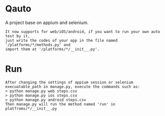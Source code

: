 # Qauto

<p>A project base on appium and selenium.</p>
<pre><code>It now supports for web/iOS/android, if you want to run your own auto test by it, 
just write the codes of your app in the file named '/platforms/*/methods.py' and 
import them at '/platforms/*/__init__.py'.
</code></pre>



# Run
<pre><code>After changing the settings of appium session or selenium 
execuatable_path in manage.py, execute the commands such as: 
> python manage.py web steps.csv
> python manage.py ios steps.csv
> python manage.py android steps.csv
Then manage.py will run the method named 'run' in platfroms/*/__init__.py
</code></pre>
